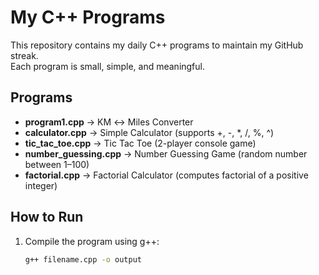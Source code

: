 # My C++ Programs

This repository contains my daily C++ programs to maintain my GitHub streak.  
Each program is small, simple, and meaningful.

## Programs
- **program1.cpp** → KM ↔ Miles Converter  
- **calculator.cpp** → Simple Calculator (supports +, -, *, /, %, ^)  
- **tic_tac_toe.cpp** → Tic Tac Toe (2-player console game)  
- **number_guessing.cpp** → Number Guessing Game (random number between 1–100)
- **factorial.cpp** → Factorial Calculator (computes factorial of a positive integer)

## How to Run
1. Compile the program using g++:
   ```bash
   g++ filename.cpp -o output